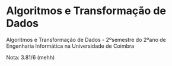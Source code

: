 # Algoritmos e Transformação de Dados

Algoritmos e Transformação de Dados - 2ºsemestre do 2ºano de Engenharia Informática na Universidade de Coimbra

Nota: 3.81/6 (mehh)

